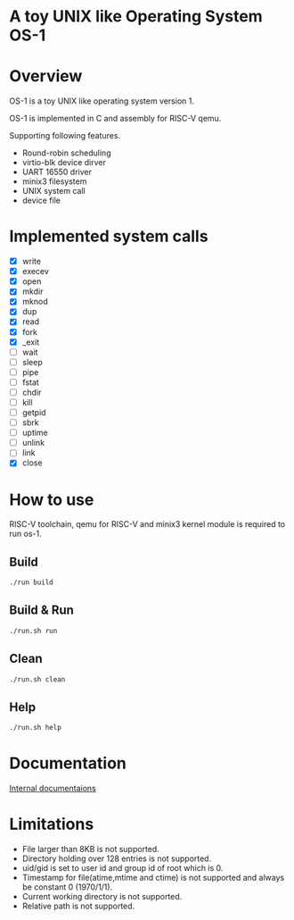 # A toy UNIX like Operating System OS-1

# Overview
OS-1 is a toy UNIX like operating system version 1.

OS-1 is implemented in C and assembly for RISC-V qemu.

Supporting following features.
- Round-robin scheduling
- virtio-blk device dirver
- UART 16550 driver
- minix3 filesystem
- UNIX system call 
- device file

# Implemented system calls
- [x] write
- [x] execev
- [x] open
- [x] mkdir
- [x] mknod
- [x] dup
- [x] read
- [x] fork
- [x] _exit
- [ ] wait
- [ ] sleep
- [ ] pipe
- [ ] fstat
- [ ] chdir
- [ ] kill
- [ ] getpid
- [ ] sbrk
- [ ] uptime
- [ ] unlink
- [ ] link
- [x] close

# How to use
RISC-V toolchain, qemu for RISC-V and minix3 kernel module is required to run os-1.

## Build
```bash
./run build
```
## Build & Run
```bash
./run.sh run
```
## Clean
```bash
./run.sh clean
```
## Help
```bash
./run.sh help
```

# Documentation

[Internal documentaions](https://koyamanx.github.io/os-1/)

# Limitations

- File larger than 8KB is not supported.
- Directory holding over 128 entries is not supported.
- uid/gid is set to user id and group id of root which is 0.
- Timestamp for file(atime,mtime and ctime) is not supported and always be constant 0 (1970/1/1).
- Current working directory is not supported.
- Relative path is not supported.
